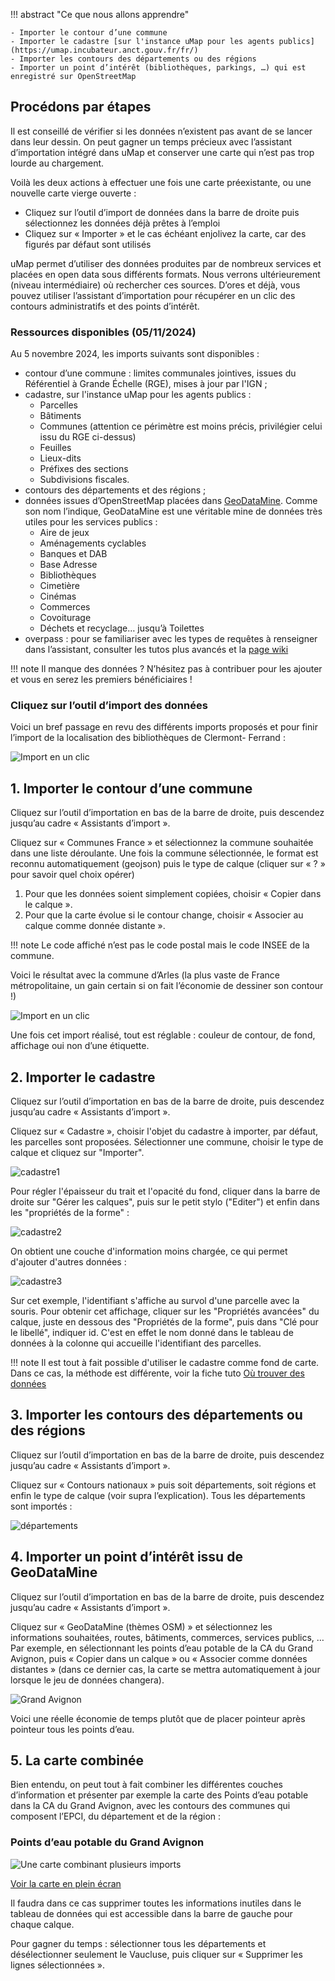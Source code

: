 !!! abstract "Ce que nous allons apprendre"

    - Importer le contour d’une commune
    - Importer le cadastre [sur l'instance uMap pour les agents publics](https://umap.incubateur.anct.gouv.fr/fr/)
    - Importer les contours des départements ou des régions
    - Importer un point d’intérêt (bibliothèques, parkings, …) qui est enregistré sur OpenStreetMap

## Procédons par étapes

Il est conseillé de vérifier si les données n’existent pas avant de se lancer dans leur dessin. On peut gagner un temps précieux avec l’assistant d’importation intégré dans uMap et conserver une carte qui n’est pas trop lourde au chargement.

Voilà les deux actions à effectuer une fois une carte préexistante, ou une nouvelle carte vierge ouverte :

- Cliquez sur l’outil d’import de données dans la barre de droite puis sélectionnez les données déjà prêtes à l’emploi
- Cliquez sur « Importer » et le cas échéant enjolivez la carte, car des figurés par défaut sont utilisés

uMap permet d’utiliser des données produites par de nombreux services et placées en open data sous différents formats. Nous verrons ultérieurement (niveau intermédiaire) où rechercher ces sources. D’ores et déjà, vous pouvez utiliser l’assistant d’importation pour récupérer en un clic des contours administratifs et des points d’intérêt.

### Ressources disponibles (05/11/2024)

Au 5 novembre 2024, les imports suivants sont disponibles :

- contour d’une commune : limites communales jointives, issues du Référentiel à Grande Échelle (RGE), mises à jour par l'IGN ;
- cadastre, sur l'instance uMap pour les agents publics :
  - Parcelles
  - Bâtiments
  - Communes (attention ce périmètre est moins précis, privilégier celui issu du RGE ci-dessus)
  - Feuilles
  - Lieux-dits
  - Préfixes des sections
  - Subdivisions fiscales. 
- contours des départements et des régions ;
- données issues d’OpenStreetMap placées dans [GeoDataMine](https://geodatamine.fr/). Comme son nom l’indique, GeoDataMine est une véritable mine de données très utiles pour les services publics :
    - Aire de jeux
    - Aménagements cyclables
    - Banques et DAB
    - Base Adresse
    - Bibliothèques
    - Cimetière
    - Cinémas
    - Commerces
    - Covoiturage
    - Déchets et recyclage… jusqu’à Toilettes
- overpass : pour se familiariser avec les types de requêtes à renseigner dans l’assistant, consulter les tutos plus avancés et la [page wiki](https://wiki.openstreetmap.org/wiki/Overpass_turbo/Wizard)


!!! note
    Il manque des données ? N’hésitez pas à contribuer pour les ajouter et vous en serez les premiers bénéficiaires !


### Cliquez sur l’outil d’import des données

Voici un bref passage en revu des différents imports proposés et pour finir l’import de la localisation des bibliothèques de Clermont- Ferrand :

![Import en un clic](https://github.com/user-attachments/assets/f53e52bf-b229-40ac-b76c-526ffa8728d5)

## 1. Importer le contour d’une commune

Cliquez sur l’outil d’importation en bas de la barre de droite, puis descendez jusqu’au cadre « Assistants d’import ».

Cliquez sur « Communes France » et sélectionnez la commune souhaitée dans une liste déroulante. Une fois la commune sélectionnée, le format est reconnu automatiquement (geojson) puis le type de calque (cliquer sur « ? » pour savoir quel choix opérer)

1. Pour que les données soient simplement copiées, choisir « Copier dans le calque ».
2. Pour que la carte évolue si le contour change, choisir « Associer au calque comme donnée distante ».

!!! note
    Le code affiché n’est pas le code postal mais le code INSEE de la commune.

Voici le résultat avec la commune d’Arles (la plus vaste de France métropolitaine, un gain certain si on fait l’économie de dessiner son contour !)

![Import en un clic](https://github.com/user-attachments/assets/241f4244-60da-44d2-a8a3-1d57e22860b8)


Une fois cet import réalisé, tout est réglable : couleur de contour, de fond, affichage oui non d’une étiquette.

## 2. Importer le cadastre 

Cliquez sur l’outil d’importation en bas de la barre de droite, puis descendez jusqu’au cadre « Assistants d’import ».

Cliquez sur « Cadastre », choisir l'objet du cadastre à importer, par défaut, les parcelles sont proposées. Sélectionner une commune, choisir le type de calque et cliquez sur "Importer". 

![cadastre1](https://github.com/user-attachments/assets/d9a407f6-1b70-4738-8fde-2a9c9ced8de3)

Pour régler l'épaisseur du trait et l'opacité du fond, cliquer dans la barre de droite sur "Gérer les calques", puis sur le petit stylo ("Editer") et enfin dans les "propriétés de la forme" :

![cadastre2](https://github.com/user-attachments/assets/99cf8395-a69a-411c-a2b2-4de8c50ec960)

On obtient une couche d'information moins chargée, ce qui permet d'ajouter d'autres données :

![cadastre3](https://github.com/user-attachments/assets/474ca77d-d63d-421a-be60-67aaa334f7d0)

Sur cet exemple, l'identifiant s'affiche au survol d'une parcelle avec la souris. Pour obtenir cet affichage, cliquer sur les "Propriétés avancées" du calque, juste en dessous des "Propriétés de la forme", puis dans "Clé pour le libellé", indiquer id. C'est en effet le nom donné dans le tableau de données à la colonne qui accueille l'identifiant des parcelles. 

!!! note
    Il est tout à fait possible d'utiliser le cadastre comme fond de carte. Dans ce cas, la méthode est différente, voir la fiche tuto [Où trouver des données](https://discover.umap-project.org/fr/tutorials/4-find-data/)

## 3. Importer les contours des départements ou des régions

Cliquez sur l’outil d’importation en bas de la barre de droite, puis descendez jusqu’au cadre « Assistants d’import ».

Cliquez sur « Contours nationaux » puis soit départements, soit régions et enfin le type de calque (voir supra l’explication). Tous les départements sont importés :

![départements](https://github.com/user-attachments/assets/b4adbb47-ef2d-45e3-baec-c850d8b51d32)

## 4. Importer un point d’intérêt issu de GeoDataMine

Cliquez sur l’outil d’importation en bas de la barre de droite, puis descendez jusqu’au cadre « Assistants d’import ».

Cliquez sur « GeoDataMine (thèmes OSM) » et sélectionnez les informations souhaitées, routes, bâtiments, commerces, services publics, …
Par exemple, en sélectionnant les points d’eau potable de la CA du Grand Avignon, puis « Copier dans un calque » ou « Associer comme données distantes » (dans ce dernier cas, la carte se mettra automatiquement à jour lorsque le jeu de données changera). 

![Grand Avignon](https://github.com/user-attachments/assets/ab7a697a-9280-4e5f-8825-aaa0e99c036d)

Voici une réelle économie de temps plutôt que de placer pointeur après pointeur tous les points d’eau.

## 5. La carte combinée

Bien entendu, on peut tout à fait combiner les différentes couches d’information et présenter par exemple la carte des Points d’eau potable dans la CA du Grand Avignon, avec les contours des communes qui composent l’EPCI, du département et de la région :

### Points d’eau potable du Grand Avignon

![Une carte combinant plusieurs imports](../../static/tutoriels/importer-multi.png)

[Voir la carte en plein écran](https://umap.incubateur.anct.gouv.fr/fr/map/points-deau-potable-grand-avignon_672)

Il faudra dans ce cas supprimer toutes les informations inutiles dans le tableau de données qui est accessible dans la barre de gauche pour chaque calque.

Pour gagner du temps : sélectionner tous les départements et désélectionner seulement le Vaucluse, puis cliquer sur « Supprimer les lignes sélectionnées ».



